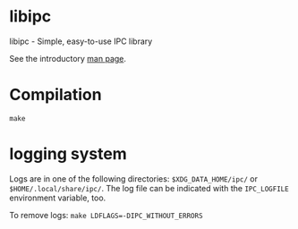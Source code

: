 
# libipc

libipc - Simple, easy-to-use IPC library

See the introductory [man page](man/libipc.7.md).

# Compilation

`make`


# logging system

Logs are in one of the following directories: `$XDG_DATA_HOME/ipc/` or `$HOME/.local/share/ipc/`.
The log file can be indicated with the `IPC_LOGFILE` environment variable, too.

To remove logs: `make LDFLAGS=-DIPC_WITHOUT_ERRORS`
